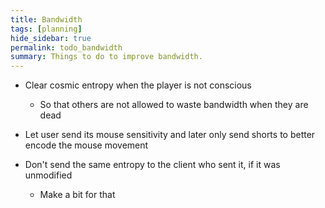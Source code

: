 ```yaml
---
title: Bandwidth
tags: [planning]
hide_sidebar: true
permalink: todo_bandwidth
summary: Things to do to improve bandwidth.
---
```


- Clear cosmic entropy when the player is not conscious
	- So that others are not allowed to waste bandwidth when they are dead

- Let user send its mouse sensitivity and later only send shorts to better encode the mouse movement

- Don't send the same entropy to the client who sent it, if it was unmodified
	- Make a bit for that
